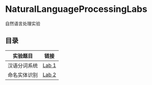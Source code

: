 # NaturalLanguageProcessingLabs

自然语言处理实验

## 目录

实验题目|链接
:-:|:-:
汉语分词系统|[Lab 1](./lab1)
命名实体识别|[Lab 2](./lab2)
